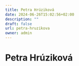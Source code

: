 ```yaml
---
title: Petra Hrúziková
date: 2024-06-26T15:02:56+02:00
description: ""
draft: false
url: petra-hruzikova
owner: admin
---
```

# Petra Hrúziková
<!-- SECTION BREAK -->
